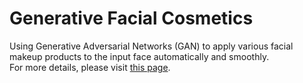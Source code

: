 # Generative Facial Cosmetics
Using Generative Adversarial Networks (GAN) to apply various facial makeup products to the input face automatically and smoothly.
<br>
For more details, please visit <a href="https://comtalyst.com/#/pages/GFC">this page</a>.
<br>
